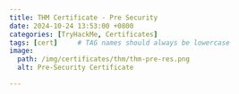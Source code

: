 ```yaml
---
title: THM Certificate - Pre Security
date: 2024-10-24 13:53:00 +0800
categories: [TryHackMe, Certificates]
tags: [cert]     # TAG names should always be lowercase
image:
  path: /img/certificates/thm/thm-pre-res.png
  alt: Pre-Security Certificate

---
```


